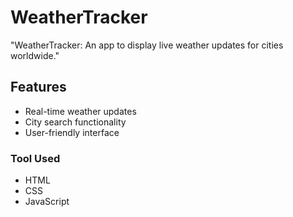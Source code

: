 # WeatherTracker
"WeatherTracker: An app to display live weather updates for cities worldwide."
## Features
- Real-time weather updates
- City search functionality
- User-friendly interface
### Tool Used
- HTML
- CSS
- JavaScript